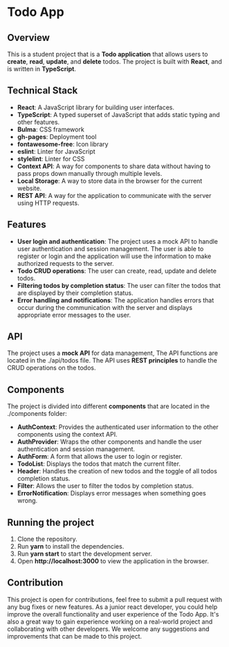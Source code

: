 # Todo App

## Overview
This is a student project that is a **Todo application** that allows users to **create**, **read**, **update**, and **delete** todos. The project is built with **React**, and is written in **TypeScript**.

## Technical Stack
- **React**: A JavaScript library for building user interfaces.
- **TypeScript**: A typed superset of JavaScript that adds static typing and other features.
- **Bulma**: CSS framework
- **gh-pages**: Deployment tool
- **fontawesome-free**: Icon library
- **eslint**: Linter for JavaScript
- **stylelint**: Linter for CSS
- **Context API**: A way for components to share data without having to pass props down manually through multiple levels.
- **Local Storage**: A way to store data in the browser for the current website.
- **REST API**: A way for the application to communicate with the server using HTTP requests.

## Features
- **User login and authentication**: The project uses a mock API to handle user authentication and session management. The user is able to register or login and the application will use the information to make authorized requests to the server.
- **Todo CRUD operations**: The user can create, read, update and delete todos.
- **Filtering todos by completion status**: The user can filter the todos that are displayed by their completion status.
- **Error handling and notifications**: The application handles errors that occur during the communication with the server and displays appropriate error messages to the user.

## API
The project uses a **mock API** for data management, The API functions are located in the ./api/todos file. The API uses **REST principles** to handle the CRUD operations on the todos.

## Components
The project is divided into different **components** that are located in the ./components folder:

- **AuthContext**: Provides the authenticated user information to the other components using the context API.
- **AuthProvider**: Wraps the other components and handle the user authentication and session management.
- **AuthForm**: A form that allows the user to login or register.
- **TodoList**: Displays the todos that match the current filter.
- **Header**: Handles the creation of new todos and the toggle of all todos completion status.
- **Filter**: Allows the user to filter the todos by completion status.
- **ErrorNotification**: Displays error messages when something goes wrong.

## Running the project
1. Clone the repository.
2. Run **yarn** to install the dependencies.
3. Run **yarn start** to start the development server.
4. Open **http://localhost:3000** to view the application in the browser.

## Contribution
This project is open for contributions, feel free to submit a pull request with any bug fixes or new features. As a junior react developer, you could help improve the overall functionality and user experience of the Todo App. It's also a great way to gain experience working on a real-world project and collaborating with other developers. We welcome any suggestions and improvements that can be made to this project.
